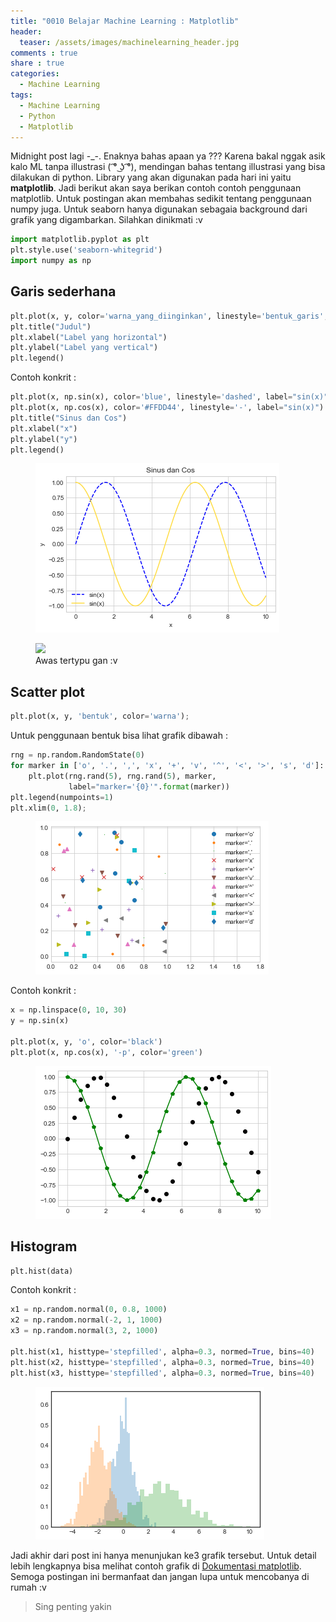 ```yaml
---
title: "0010 Belajar Machine Learning : Matplotlib"
header:
  teaser: /assets/images/machinelearning_header.jpg
comments : true
share : true
categories:
  - Machine Learning
tags:
  - Machine Learning
  - Python
  - Matplotlib
---
```


Midnight post lagi -_-. Enaknya bahas apaan ya ??? Karena bakal nggak asik kalo ML tanpa illustrasi ( ͡° ͜ʖ ͡°), mendingan bahas tentang illustrasi yang bisa dilakukan di python. Library yang akan digunakan pada hari ini yaitu **matplotlib**. Jadi berikut akan saya berikan contoh contoh penggunaan matplotlib. Untuk postingan akan membahas sedikit tentang penggunaan numpy juga. Untuk seaborn hanya digunakan sebagaia background dari grafik yang digambarkan. Silahkan dinikmati :v

```python
import matplotlib.pyplot as plt
plt.style.use('seaborn-whitegrid')
import numpy as np
```

## Garis sederhana

```python
plt.plot(x, y, color='warna_yang_diinginkan', linestyle='bentuk_garis', label='nama_garisnya')
plt.title("Judul")
plt.xlabel("Label yang horizontal")
plt.ylabel("Label yang vertical")
plt.legend()
```

Contoh konkrit : 

```python
plt.plot(x, np.sin(x), color='blue', linestyle='dashed', label="sin(x)")       
plt.plot(x, np.cos(x), color='#FFDD44', linestyle='-', label="sin(x)") 
plt.title("Sinus dan Cos")
plt.xlabel("x")
plt.ylabel("y")
plt.legend()  
```

<figure>
<img src="https://raw.githubusercontent.com/Saltfarmer/blog/master/assets/images/plot1.png">
</figure>

<figure>
<img src='https://static.esea.net/global/images/teams/135421.1467088198.jpg'>
<figcaption>Awas tertypu gan :v</figcaption>
</figure>

## Scatter plot

```python
plt.plot(x, y, 'bentuk', color='warna');
```

Untuk penggunaan bentuk bisa lihat grafik dibawah :

```python
rng = np.random.RandomState(0)
for marker in ['o', '.', ',', 'x', '+', 'v', '^', '<', '>', 's', 'd']:
    plt.plot(rng.rand(5), rng.rand(5), marker,
             label="marker='{0}'".format(marker))
plt.legend(numpoints=1)
plt.xlim(0, 1.8);
```

<figure>
<img src='https://raw.githubusercontent.com/Saltfarmer/blog/master/assets/images/plot2.png'>
</figure>

Contoh konkrit :
```python
x = np.linspace(0, 10, 30)
y = np.sin(x)

plt.plot(x, y, 'o', color='black')
plt.plot(x, np.cos(x), '-p', color='green')
```

<figure>
<img src='https://raw.githubusercontent.com/Saltfarmer/blog/master/assets/images/plot3.png'>
</figure>

## Histogram

```python
plt.hist(data)
```

Contoh konkrit :

```python
x1 = np.random.normal(0, 0.8, 1000)
x2 = np.random.normal(-2, 1, 1000)
x3 = np.random.normal(3, 2, 1000)

plt.hist(x1, histtype='stepfilled', alpha=0.3, normed=True, bins=40)
plt.hist(x2, histtype='stepfilled', alpha=0.3, normed=True, bins=40)
plt.hist(x3, histtype='stepfilled', alpha=0.3, normed=True, bins=40)
```

<figure>
<img src='https://raw.githubusercontent.com/Saltfarmer/blog/master/assets/images/plot4.png'>
</figure>

Jadi akhir dari post ini hanya menunjukan ke3 grafik tersebut. Untuk detail lebih lengkapnya bisa melihat contoh grafik di <a href='https://pandas.pydata.org/pandas-docs/stable/index.html'>Dokumentasi matplotlib</a>. Semoga postingan ini bermanfaat dan jangan lupa untuk mencobanya di rumah :v

>Sing penting yakin
